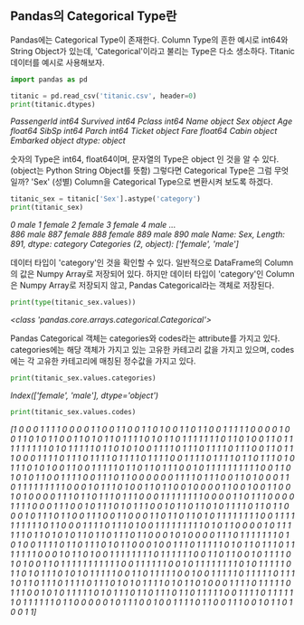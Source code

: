 ## Pandas의 Categorical Type란

Pandas에는 Categorical Type이 존재한다. Column Type의 흔한 예시로 int64와 String Object가 있는데, 'Categorical'이라고 불리는 Type은 다소 생소하다. Titanic 데이터를 예시로 사용해보자. 



```python
import pandas as pd

titanic = pd.read_csv('titanic.csv', header=0)
print(titanic.dtypes)
```

*PassengerId      int64*
*Survived         int64*
*Pclass           int64*
*Name            object*
*Sex             object*
*Age            float64*
*SibSp            int64*
*Parch            int64*
*Ticket          object*
*Fare           float64*
*Cabin           object*
*Embarked        object*
*dtype: object*



숫자의 Type은 int64, float64이며, 문자열의 Type은 object 인 것을 알 수 있다. (object는 Python String Object를 뜻함) 그렇다면 Categorical Type은 그럼 무엇일까? 'Sex' (성별) Column을 Categorical Type으로 변환시켜 보도록 하겠다.



```python
titanic_sex = titanic['Sex'].astype('category')
print(titanic_sex)
```

*0        male*
*1      female*
*2      female*
*3      female*
*4        male*
        *...  
886      male*
*887    female*
*888    female*
*889      male*
*890      male*
*Name: Sex, Length: 891, dtype: category*
*Categories (2, object): ['female', 'male']*



데이터 타입이 'category'인 것을 확인할 수 있다. 일반적으로 DataFrame의 Column의 값은 Numpy Array로 저장되어 있다. 하지만  데이터 타입이 'category'인 Column은 Numpy Array로 저장되지 않고, Pandas Categorical라는 객체로 저장된다. 



```python
print(type(titanic_sex.values))
```

*<class 'pandas.core.arrays.categorical.Categorical'>*



Pandas Categorical 객체는 categories와 codes라는 attribute를 가지고 있다. categories에는 해당 객체가 가지고 있는 고유한 카테고리 값을 가지고 있으며, codes에는 각 고유한 카테고리에 매칭된 정수값을 가지고 있다. 



```python
print(titanic_sex.values.categories)
```

*Index(['female', 'male'], dtype='object')*

```python
print(titanic_sex.values.codes)
```

**[1 0 0 0 1 1 1 1 0 0 0 0 1 1 0 0 1 1 0 0 1 1 0 1 0 0 1 1 0 1 1 0 0 1 1 1 1*
 *1 0 0 0 0 1 0 0 1 1 0 1 0 1 1 0 0 1 1 0 1 0 1 1 0 1 1 1 1 0 1 0 1 1 0 1 1*
 *1 1 1 1 1 0 1 1 0 1 0 0 1 1 0 1 1 1 1 1 1 1 1 1 0 1 0 1 1 1 1 1 0 1 1 0 1*
 *0 1 0 0 1 1 1 1 0 1 1 1 0 1 1 1 1 0 1 1 1 0 0 1 1 0 1 1 1 0 0 0 1 1 1 1 0*
 *1 1 1 0 1 1 1 1 0 1 1 1 1 0 1 1 1 1 0 0 1 1 1 1 0 1 1 1 1 0 1 1 0 1 1 1 0*
 *1 0 1 1 1 0 1 0 1 0 0 1 1 0 0 1 1 1 1 1 0 1 1 0 1 1 0 1 1 1 0 0 1 0 1 1 1*
 *1 1 1 1 1 1 1 0 0 1 1 0 1 0 1 0 1 1 0 0 1 1 1 1 0 0 1 1 1 0 1 1 0 0 0 0 0*
 *0 1 1 1 1 0 1 1 1 0 0 1 1 0 1 0 0 0 1 1 0 1 1 1 1 1 1 1 1 1 0 0 0 1 0 1 1*
 *1 0 1 0 0 1 1 0 1 1 0 0 1 0 0 0 0 1 1 0 0 1 0 0 1 1 0 0 1 0 1 0 0 0 0 1 1*
 *1 0 1 1 0 1 1 1 0 1 1 1 0 0 0 1 1 1 1 1 1 1 1 0 0 0 0 1 1 0 1 1 1 0 0 0 0*
 *1 1 1 1 0 0 0 1 1 1 0 0 1 0 1 1 1 0 1 0 1 1 1 0 0 1 0 1 1 0 1 1 0 1 0 1 1*
 *1 1 0 1 1 0 1 1 0 0 0 1 0 1 1 1 0 1 1 0 0 1 1 1 0 0 1 1 0 0 0 1 1 0 1 1 0*
 *1 1 0 1 0 1 1 1 1 1 1 1 1 0 0 1 1 1 1 1 1 1 1 1 1 0 1 1 0 0 0 1 1 1 1 0 1*
 *1 1 0 1 0 0 1 1 1 1 1 1 1 1 1 0 1 0 1 1 0 0 0 0 1 0 1 1 1 1 1 1 0 1 1 0 1*
 *0 1 0 1 1 0 1 1 0 1 1 1 0 1 1 0 0 0 1 0 1 0 0 0 0 1 1 1 0 1 1 1 1 1 1 1 0*
 *1 0 1 0 0 1 1 1 1 0 1 1 0 1 1 1 0 1 0 1 1 0 0 0 1 0 0 1 1 1 0 1 1 1 1 1 0*
 *1 0 1 1 0 1 1 1 0 1 1 1 1 1 1 1 0 0 0 1 0 1 1 0 1 0 0 1 1 1 1 1 1 1 1 0 1*
 *1 1 1 1 1 0 0 1 1 0 1 1 0 0 1 0 1 1 1 1 0 1 0 1 0 0 1 1 0 1 1 1 1 1 1 1 1*
 *1 1 1 0 0 1 1 1 1 1 1 0 0 1 0 1 1 1 1 1 1 1 1 0 1 0 1 1 1 1 1 0 1 1 0 1 0*
 *1 1 1 0 1 0 1 0 1 1 1 1 1 0 0 1 1 0 1 1 1 1 1 0 0 1 0 0 1 1 1 1 1 0 1 1 1*
 *1 1 0 1 1 1 1 0 1 1 0 1 1 1 0 1 1 1 1 0 1 1 1 0 1 0 1 0 1 1 1 1 0 1 0 1 1*
 *0 1 0 0 0 1 1 1 1 0 1 1 1 1 1 0 1 1 1 0 0 1 0 1 0 1 1 1 1 1 0 1 0 1 1 1 0*
 *1 1 0 1 1 1 0 1 1 0 1 1 1 1 1 0 0 1 1 1 1 0 1 1 1 1 1 1 0 1 1 1 1 1 1 0 1*
 *1 0 0 0 0 0 1 0 1 1 1 0 0 1 0 0 1 1 1 1 0 1 1 0 0 1 1 1 0 0 1 0 1 1 0 1 0*
 0 1 1]*
